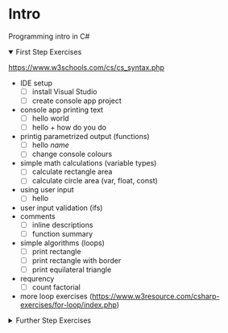 # Intro
Programming intro in C#


<details open>
  <summary>First Step Exercises</summary>

https://www.w3schools.com/cs/cs_syntax.php

- IDE setup
    - [ ] install Visual Studio
    - [ ] create console app project
- console app printing text
    - [ ] hello world
    - [ ] hello + how do you do
- printig parametrized output (functions)
    - [ ] hello _name_ 
    - [ ] change console colours
- simple math calculations (variable types)
    - [ ] calculate rectangle area
	- [ ] calculate circle area (var, float, const)
- using user input
    - [ ] hello 
- user input validation (ifs)
- comments
    - [ ] inline descriptions
    - [ ] function summary
- simple algorithms (loops)
    - [ ] print rectangle
    - [ ] print rectangle with border
    - [ ] print equilateral triangle
- requrency
   - [ ] count factorial
- more loop exercises (https://www.w3resource.com/csharp-exercises/for-loop/index.php)

</details>
<details>
  <summary>Further Step Exercises</summary>
tbd

- class
- usings (libraries, e.g. Math)
- switch
- arrays
- working with files
- some GUI
- GIT
- array exercises
- 

</details>
